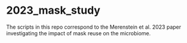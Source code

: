 # 2023_mask_study

The scripts in this repo correspond to the Merenstein et al. 2023 paper investigating the impact of mask reuse on the microbiome.

